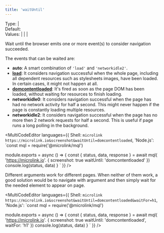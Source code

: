 ```yaml
---
title: 'waitUntil'
--- 
```


Type: <TypeContainer><Type children='<string>'/> | <Type children='<string[]>'/></TypeContainer><br/>
Default: <Type children="'auto'"/><br/>
Values: <TypeContainer><Type children="'load'"/> | <Type children="'domcontentloaded'"/> | <Type children="'networkidle0'"/> | <Type children="'networkidle2'"/></TypeContainer>

Wait until the browser emits one or more event(s) to consider navigation succeeded.

The events that can be waited are:

- **auto**: A smart combination of `'load'` and `'networkidle2'`.
- [**load**](https://developer.mozilla.org/en-US/docs/Web/API/Window/load_event): It considers navigation successful when the whole page, including all dependent resources such as stylesheets images, have been loaded. In certain cases, it might not happen at all.
- [**domcontentloaded**](https://developer.mozilla.org/en-US/docs/Web/API/Document/DOMContentLoaded_event): It's fired as soon as the page DOM has been loaded, without waiting for resources to finish loading.
- **networkidle0**: It considers navigation successful when the page has had no network activity for half a second. This might never happen if the page is constantly loading multiple resources.
- **networkidle2**: It considers navigation successful when the page has no more then 2 network requests for half a second. This is useful if page runs a long polling in the background.

<MultiCodeEditor languages={{
  Shell: `microlink https://microlink.io&screenshot&waitUntil=domcontentloaded`,
  'Node.js': `const mql = require('@microlink/mql')
 
module.exports = async () => {
  const { status, data, response } = await mql(
    'https://microlink.io'. { 
      screenshot: true
      waitUntil: 'domcontentloaded'
  })
  console.log(status, data)
}
  `
  }} 
/>

Different arguments work for different pages. When neither of them work, a good solution would be to navigate with <Type children="'domcontentloaded'"/> argument and then simply wait for the needed element to appear on page.

<MultiCodeEditor languages={{
  Shell: `microlink https://microlink.io&screenshot&waitUntil=domcontentloaded&waitFor=h1`,
  'Node.js': `const mql = require('@microlink/mql')
 
module.exports = async () => {
  const { status, data, response } = await mql(
    'https://microlink.io'. { 
      screenshot: true
      waitUntil: 'domcontentloaded',
      waitFor: 'h1'
  })
  console.log(status, data)
}
  `
  }} 
/>

